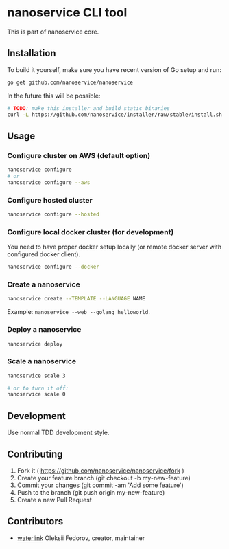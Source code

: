 # nanoservice CLI tool

This is part of nanoservice core.

## Installation

To build it yourself, make sure you have recent version of Go setup and run:

```bash
go get github.com/nanoservice/nanoservice
```

In the future this will be possible:

```bash
# TODO: make this installer and build static binaries
curl -L https://github.com/nanoservice/installer/raw/stable/install.sh | bash
```

## Usage

### Configure cluster on AWS (default option)

```bash
nanoservice configure
# or
nanoservice configure --aws
```

### Configure hosted cluster

```bash
nanoservice configure --hosted
```

### Configure local docker cluster (for development)

You need to have proper docker setup locally (or remote docker server with configured docker client).

```bash
nanoservice configure --docker
```

### Create a nanoservice

```bash
nanoservice create --TEMPLATE --LANGUAGE NAME
```

Example: `nanoservice --web --golang helloworld`.

### Deploy a nanoservice

```bash
nanoservice deploy
```

### Scale a nanoservice

```bash
nanoservice scale 3

# or to turn it off:
nanoservice scale 0
```

## Development

Use normal TDD development style.

## Contributing

1. Fork it ( https://github.com/nanoservice/nanoservice/fork )
1. Create your feature branch (git checkout -b my-new-feature)
1. Commit your changes (git commit -am 'Add some feature')
1. Push to the branch (git push origin my-new-feature)
1. Create a new Pull Request

## Contributors

* [waterlink](https://github.com/waterlink) Oleksii Fedorov, creator, maintainer
